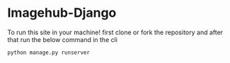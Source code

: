 # Imagehub-Django

To run this site in your machine! first clone or fork the repository and after that run the below command in the cli

	python manage.py runserver
